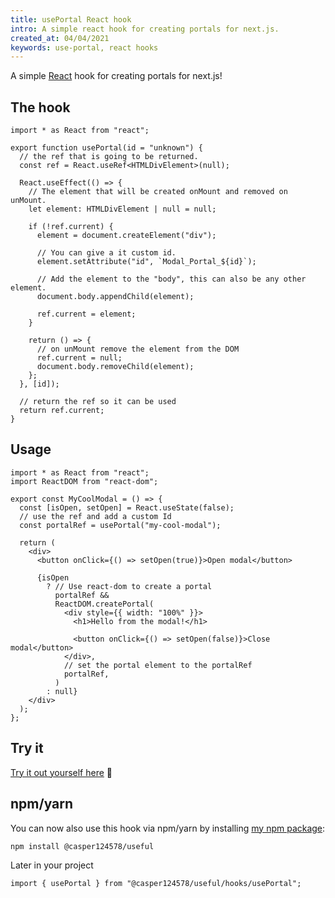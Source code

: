 ```yaml
---
title: usePortal React hook
intro: A simple react hook for creating portals for next.js.
created_at: 04/04/2021
keywords: use-portal, react hooks
---
```


A simple [React](https://github.com/facebook/react) hook for creating portals for next.js!

## The hook

```tsx
import * as React from "react";

export function usePortal(id = "unknown") {
  // the ref that is going to be returned.
  const ref = React.useRef<HTMLDivElement>(null);

  React.useEffect(() => {
    // The element that will be created onMount and removed on unMount.
    let element: HTMLDivElement | null = null;

    if (!ref.current) {
      element = document.createElement("div");

      // You can give a it custom id.
      element.setAttribute("id", `Modal_Portal_${id}`);

      // Add the element to the "body", this can also be any other element.
      document.body.appendChild(element);

      ref.current = element;
    }

    return () => {
      // on unMount remove the element from the DOM
      ref.current = null;
      document.body.removeChild(element);
    };
  }, [id]);

  // return the ref so it can be used
  return ref.current;
}
```

## Usage

```tsx
import * as React from "react";
import ReactDOM from "react-dom";

export const MyCoolModal = () => {
  const [isOpen, setOpen] = React.useState(false);
  // use the ref and add a custom Id
  const portalRef = usePortal("my-cool-modal");

  return (
    <div>
      <button onClick={() => setOpen(true)}>Open modal</button>

      {isOpen
        ? // Use react-dom to create a portal
          portalRef &&
          ReactDOM.createPortal(
            <div style={{ width: "100%" }}>
              <h1>Hello from the modal!</h1>

              <button onClick={() => setOpen(false)}>Close modal</button>
            </div>,
            // set the portal element to the portalRef
            portalRef,
          )
        : null}
    </div>
  );
};
```

## Try it

[Try it out yourself here](https://codesandbox.io/s/admiring-lake-5b30h) 🚀

## npm/yarn

You can now also use this hook via npm/yarn by installing [my npm package](https://npm.im/@casper124578/useful):

```bash
npm install @casper124578/useful
```

Later in your project

```tsx
import { usePortal } from "@casper124578/useful/hooks/usePortal";
```
